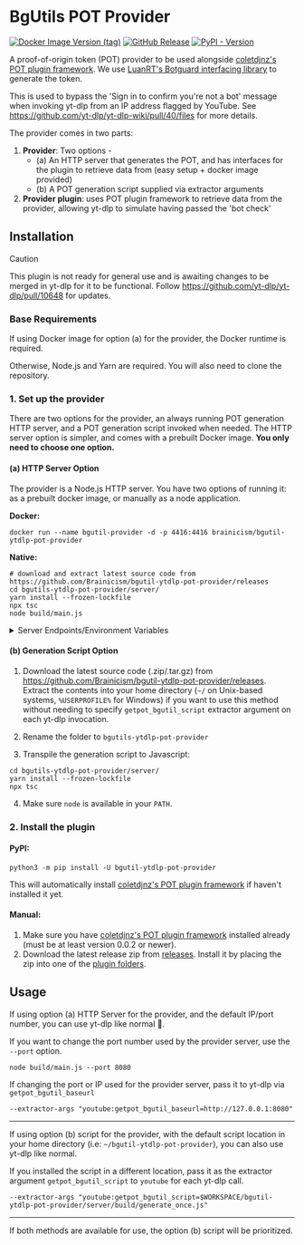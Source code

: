 # BgUtils POT Provider

[![Docker Image Version (tag)](https://img.shields.io/docker/v/brainicism/bgutil-ytdlp-pot-provider/latest?style=for-the-badge&label=docker)](https://hub.docker.com/r/brainicism/bgutil-ytdlp-pot-provider)
[![GitHub Release](https://img.shields.io/github/v/release/Brainicism/bgutil-ytdlp-pot-provider?style=for-the-badge)](https://github.com/Brainicism/bgutil-ytdlp-pot-provider/releases)
[![PyPI - Version](https://img.shields.io/pypi/v/bgutil-ytdlp-pot-provider?style=for-the-badge)](https://pypi.org/project/bgutil-ytdlp-pot-provider/)

A proof-of-origin token (POT) provider to be used alongside [coletdjnz's POT plugin framework](https://github.com/coletdjnz/yt-dlp-get-pot). We use [LuanRT's Botguard interfacing library](https://github.com/LuanRT/BgUtils) to generate the token.

This is used to bypass the 'Sign in to confirm you're not a bot' message when invoking yt-dlp from an IP address flagged by YouTube. See https://github.com/yt-dlp/yt-dlp-wiki/pull/40/files for more details.

The provider comes in two parts:

1. **Provider**: Two options -
   - (a) An HTTP server that generates the POT, and has interfaces for the plugin to retrieve data from (easy setup + docker image provided)
   - (b) A POT generation script supplied via extractor arguments
2. **Provider plugin**: uses POT plugin framework to retrieve data from the provider, allowing yt-dlp to simulate having passed the 'bot check'

## Installation

> [!CAUTION]
> This plugin is not ready for general use and is awaiting changes to be merged in yt-dlp for it to be functional.
> Follow https://github.com/yt-dlp/yt-dlp/pull/10648 for updates.

### Base Requirements

If using Docker image for option (a) for the provider, the Docker runtime is required.

Otherwise, Node.js and Yarn are required. You will also need to clone the repository.

### 1. Set up the provider

There are two options for the provider, an always running POT generation HTTP server, and a POT generation script invoked when needed. The HTTP server option is simpler, and comes with a prebuilt Docker image. **You only need to choose one option.**

#### (a) HTTP Server Option

The provider is a Node.js HTTP server. You have two options of running it: as a prebuilt docker image, or manually as a node application.

**Docker:**

```shell
docker run --name bgutil-provider -d -p 4416:4416 brainicism/bgutil-ytdlp-pot-provider
```

**Native:**

```shell
# download and extract latest source code from https://github.com/Brainicism/bgutil-ytdlp-pot-provider/releases
cd bgutils-ytdlp-pot-provider/server/
yarn install --frozen-lockfile
npx tsc
node build/main.js
```

<details>
  <summary>Server Endpoints/Environment Variables</summary>

**Environment Variables**

- **TOKEN_TTL**: The time in hours for a PO token to be considered valid. While there are no definitive answers on how long a token is valid, it has been observed to be valid for atleast a couple of days. Default: 6

**Endpoints**

- **POST /get_pot**: Accepts a `visitor_data` (unauthenticated), `data_sync_id` (authenticated) or an empty body in the request body. If no identifier is passed, a new unauthenticated `visitor_data` will be generated. Returns `po_token` and the associated identifier `visit_identifier`.
- **POST /invalidate_caches**: Resets the PO token cache, forcing new tokens to be generated on next fetch.
</details>

#### (b) Generation Script Option

1. Download the latest source code (.zip/.tar.gz) from https://github.com/Brainicism/bgutil-ytdlp-pot-provider/releases. Extract the contents into your home directory (`~/` on Unix-based systems, `%USERPROFILE%` for Windows) if you want to use this method without needing to specify `getpot_bgutil_script` extractor argument on each yt-dlp invocation.

2. Rename the folder to `bgutils-ytdlp-pot-provider`

3. Transpile the generation script to Javascript:

```shell
cd bgutils-ytdlp-pot-provider/server/
yarn install --frozen-lockfile
npx tsc
```

4. Make sure `node` is available in your `PATH`.

### 2. Install the plugin

#### PyPI:

```shell
python3 -m pip install -U bgutil-ytdlp-pot-provider
```

This will automatically install [coletdjnz's POT plugin framework](https://github.com/coletdjnz/yt-dlp-get-pot) if haven't installed it yet.

#### Manual:

1. Make sure you have [coletdjnz's POT plugin framework](https://github.com/coletdjnz/yt-dlp-get-pot) installed already (must be at least version 0.0.2 or newer).
2. Download the latest release zip from [releases](https://github.com/Brainicism/bgutil-ytdlp-pot-provider/releases). Install it by placing the zip into one of the [plugin folders](https://github.com/yt-dlp/yt-dlp#installing-plugins).

## Usage

If using option (a) HTTP Server for the provider, and the default IP/port number, you can use yt-dlp like normal 🙂.

If you want to change the port number used by the provider server, use the `--port` option.

```shell
node build/main.js --port 8080
```

If changing the port or IP used for the provider server, pass it to yt-dlp via `getpot_bgutil_baseurl`

```shell
--extractor-args "youtube:getpot_bgutil_baseurl=http://127.0.0.1:8080"
```

---

If using option (b) script for the provider, with the default script location in your home directory (i.e: `~/bgutil-ytdlp-pot-provider`), you can also use yt-dlp like normal.

If you installed the script in a different location, pass it as the extractor argument `getpot_bgutil_script` to `youtube` for each yt-dlp call.

```shell
--extractor-args "youtube:getpot_bgutil_script=$WORKSPACE/bgutil-ytdlp-pot-provider/server/build/generate_once.js"
```

---

If both methods are available for use, the option (b) script will be prioritized.
